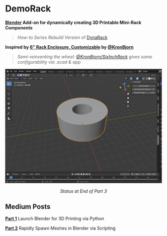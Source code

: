 # DemoRack #
**[Blender](https://www.blender.org) Add-on for dynamically creating 3D Printable Mini-Rack Components** 

> *How-to Series Rebuild Version* of [DynaRack](https://github.com/ocommaj/dynarack)

**Inspired by [6" Rack Enclosure, Customizable](https://www.thingiverse.com/thing:1936196) by [@KronBjorn](https://www.github.com/kronbjorn)**
> *Semi-reinventing the wheel: [@KronBjorn/SixInchRack](https://github.com/KronBjorn/SixInchRack) gives some configurability via .scad & app*


![End of Part 3 Screenshot](./doc_images/Completed_Part3_ScreenShot.jpg)
<p align="center">
  <em>Status at End of Part 3</em>
</p>


## Medium Posts ##
**[Part 1](https://levelup.gitconnected.com/configure-blender-for-3d-printing-via-python-ecf729e4099b)** Launch Blender for 3D Printing via Python

**[Part 2](https://levelup.gitconnected.com/rapidly-spawn-printable-meshes-via-blender-python-9ff5c3af6379)** Rapidly Spawn Meshes in Blender via Scripting
